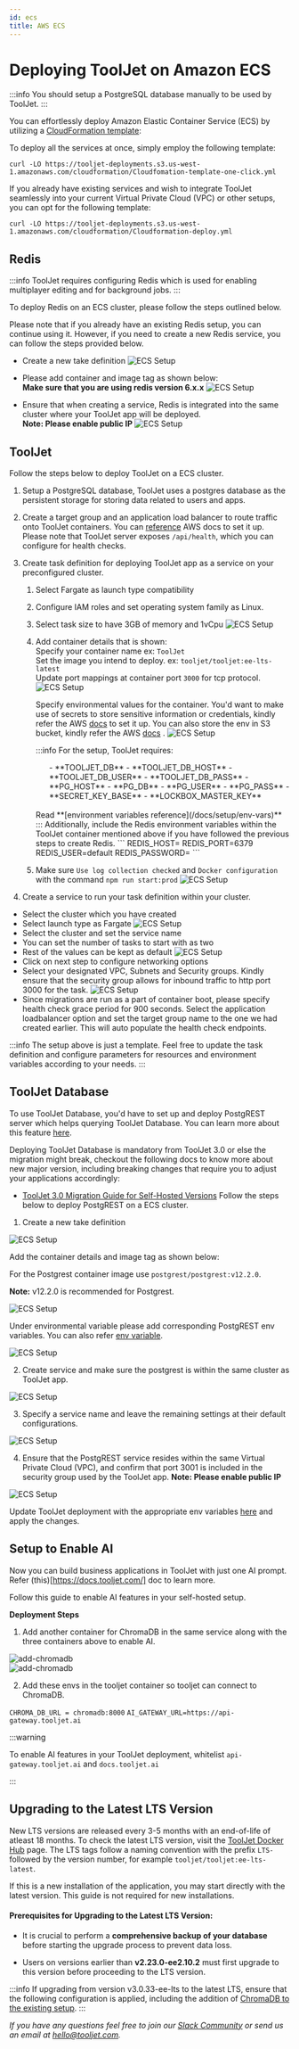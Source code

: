 ```yaml
---
id: ecs
title: AWS ECS
---
```


# Deploying ToolJet on Amazon ECS

:::info
You should setup a PostgreSQL database manually to be used by ToolJet.
:::

You can effortlessly deploy Amazon Elastic Container Service (ECS) by utilizing a [CloudFormation template](https://aws.amazon.com/cloudformation/):

To deploy all the services at once, simply employ the following template:

```
curl -LO https://tooljet-deployments.s3.us-west-1.amazonaws.com/cloudformation/Cloudfomation-template-one-click.yml
```

If you already have existing services and wish to integrate ToolJet seamlessly into your current Virtual Private Cloud (VPC) or other setups, you can opt for the following template:

```
curl -LO https://tooljet-deployments.s3.us-west-1.amazonaws.com/cloudformation/Cloudformation-deploy.yml
``` 

<div style={{paddingTop:'24px'}}>

## Redis

:::info
ToolJet requires configuring Redis which is used for enabling multiplayer editing and for background jobs.
:::

To deploy Redis on an ECS cluster, please follow the steps outlined below.

Please note that if you already have an existing Redis setup, you can continue using it. However, if you need to create a new Redis service, you can follow the steps provided below.

- Create a new take definition 
  <img className="screenshot-full" src="/img/setup/ecs/ecs-1.png" alt="ECS Setup" />

- Please add container and image tag as shown below: <br/>
  **Make sure that you are using redis version 6.x.x**
  <img className="screenshot-full" src="/img/setup/ecs/ecs-2.png" alt="ECS Setup" />

- Ensure that when creating a service, Redis is integrated into the same cluster where your ToolJet app will be deployed. <br/>
  **Note: Please enable public IP**
  <img className="screenshot-full" src="/img/setup/ecs/ecs-3.png" alt="ECS Setup" />

</div>

<div style={{paddingTop:'24px'}}>

## ToolJet

Follow the steps below to deploy ToolJet on a ECS cluster.

1. Setup a PostgreSQL database, ToolJet uses a postgres database as the persistent storage for storing data related to users and apps.
2. Create a target group and an application load balancer to route traffic onto ToolJet containers. You can [reference](https://docs.aws.amazon.com/AmazonECS/latest/userguide/create-application-load-balancer.html) AWS docs to set it up. Please note that ToolJet server exposes `/api/health`, which you can configure for health checks.
3. Create task definition for deploying ToolJet app as a service on your preconfigured cluster.
    1. Select Fargate as launch type compatibility
    2. Configure IAM roles and set operating system family as Linux. 
    3. Select task size to have 3GB of memory and 1vCpu
        <img className="screenshot-full" src="/img/setup/ecs/ecs-4.png" alt="ECS Setup" />
    4. Add container details that is shown: <br/>
       Specify your container name ex: `ToolJet` <br/>
       Set the image you intend to deploy. ex: `tooljet/tooljet:ee-lts-latest` <br/>
       Update port mappings at container port `3000` for tcp protocol. 
        <img className="screenshot-full" src="/img/setup/ecs/ecs-5.png" alt="ECS Setup" />

        Specify environmental values for the container. You'd want to make use of secrets to store sensitive information or credentials, kindly refer the AWS [docs](https://docs.aws.amazon.com/AmazonECS/latest/developerguide/specifying-sensitive-data-secrets.html) to set it up. You can also store the env in S3 bucket, kindly refer the AWS [docs](https://docs.aws.amazon.com/AmazonECS/latest/developerguide/taskdef-envfiles.html) . 
        <img className="screenshot-full" src="/img/setup/ecs/ecs-6.png" alt="ECS Setup" />

        :::info
        For the setup, ToolJet requires:
        <ul> 
        - **TOOLJET_DB** 
        - **TOOLJET_DB_HOST**
        - **TOOLJET_DB_USER**
        - **TOOLJET_DB_PASS**
        - **PG_HOST**
        - **PG_DB**
        - **PG_USER**
        - **PG_PASS**
        - **SECRET_KEY_BASE** 
        - **LOCKBOX_MASTER_KEY**
        </ul>
        <br/>
        Read **[environment variables reference](/docs/setup/env-vars)**
        :::
        Additionally, include the Redis environment variables within the ToolJet container mentioned above if you have followed the previous steps to create Redis.
        ```
        REDIS_HOST=<public ip of redis task>
        REDIS_PORT=6379
        REDIS_USER=default
        REDIS_PASSWORD=
        ```
    5. Make sure `Use log collection checked` and `Docker configuration` with the command `npm run start:prod`
        <img className="screenshot-full" src="/img/setup/ecs/ecs-8.png" alt="ECS Setup" />

4. Create a service to run your task definition within your cluster.

  - Select the cluster which you have created
  - Select launch type as Fargate 
    <img className="screenshot-full" src="/img/setup/ecs/ecs-9.png" alt="ECS Setup" />
  - Select the cluster and set the service name
  - You can set the number of tasks to start with as two
  - Rest of the values can be kept as default
    <img className="screenshot-full" src="/img/setup/ecs/ecs-10.png" alt="ECS Setup" />
  - Click on next step to configure networking options
  - Select your designated VPC, Subnets and Security groups. Kindly ensure that the security group allows for inbound traffic to http port 3000 for the task.
    <img className="screenshot-full" src="/img/setup/ecs/ecs-11.png" alt="ECS Setup" />
  - Since migrations are run as a part of container boot, please specify health check grace period for 900 seconds. Select the application loadbalancer option and set the target group name to the one we had created earlier. This will auto populate the health check endpoints.

:::info
The setup above is just a template. Feel free to update the task definition and configure parameters for resources and environment variables according to your needs.
:::

</div>

<div style={{paddingTop:'24px'}}>

## ToolJet Database

To use ToolJet Database, you'd have to set up and deploy PostgREST server which helps querying ToolJet Database. You can learn more about this feature [here](/docs/tooljet-db/tooljet-database).

Deploying ToolJet Database is mandatory from ToolJet 3.0 or else the migration might break, checkout the following docs to know more about new major version, including breaking changes that require you to adjust your applications accordingly:
- [ToolJet 3.0 Migration Guide for Self-Hosted Versions](./upgrade-to-v3.md)
Follow the steps below to deploy PostgREST on a ECS cluster. 

1. Create a new take definition

  <div style={{textAlign: 'center'}}>

  <img className="screenshot-full" src="/img/setup/ecs/ecs-12.png" alt="ECS Setup" />

  </div>
  
  Add the container details and image tag as shown below:
  
  For the Postgrest container image use `postgrest/postgrest:v12.2.0`.

  **Note:** v12.2.0 is recommended for Postgrest.

  <div style={{textAlign: 'center'}}>

  <img className="screenshot-full" src="/img/setup/ecs/ecs-13.png" alt="ECS Setup" />

  </div>
  
  Under environmental variable please add corresponding PostgREST env variables. You can also refer [env variable](/docs/setup/env-vars/#postgrest-server-required).

  <div style={{textAlign: 'center'}}>

  <img className="screenshot-full" src="/img/setup/ecs/ecs-14.png" alt="ECS Setup" />

  </div>


2. Create service and make sure the postgrest is within the same cluster as ToolJet app. 

  <div style={{textAlign: 'center'}}>

  <img className="screenshot-full" src="/img/setup/ecs/ecs-15.png" alt="ECS Setup" />

  </div>


3. Specify a service name and leave the remaining settings at their default configurations.

  <div style={{textAlign: 'center'}}>

  <img className="screenshot-full" src="/img/setup/ecs/ecs-16.png" alt="ECS Setup" />

  </div>

4. Ensure that the PostgREST service resides within the same Virtual Private Cloud (VPC), and confirm that port 3001 is included in the security group used by the ToolJet app. **Note: Please enable public IP**

  <div style={{textAlign: 'center'}}>

  <img className="screenshot-full" src="/img/setup/ecs/ecs-17.png" alt="ECS Setup" />

  </div>

Update ToolJet deployment with the appropriate env variables [here](/docs/setup/env-vars/#enable-tooljet-database-required) and apply the changes.

</div>


## Setup to Enable AI
Now you can build business applications in ToolJet with just one AI prompt. Refer (this)[https://docs.tooljet.com/] doc to learn more.

Follow this guide to enable AI features in your self-hosted setup.

**Deployment Steps**

1. Add another container for ChromaDB in the same service along with the three containers above to enable AI.

<div style={{textAlign: 'center'}}>
  <img className="screenshot-full" src="/img/setup/ecs/chromadb_1.png" alt="add-chromadb" />
  </div>

  <div style={{textAlign: 'center'}}>
  <img className="screenshot-full" src="/img/setup/ecs/chromadb_2.png" alt="add-chromadb" />
  </div>

2. Add these envs in the tooljet container so tooljet can connect to ChromaDB.

`CHROMA_DB_URL = chromadb:8000`
`AI_GATEWAY_URL=https://api-gateway.tooljet.ai`
 

:::warning

To enable AI features in your ToolJet deployment, whitelist `api-gateway.tooljet.ai` and `docs.tooljet.ai`

:::

## Upgrading to the Latest LTS Version

New LTS versions are released every 3-5 months with an end-of-life of atleast 18 months. To check the latest LTS version, visit the [ToolJet Docker Hub](https://hub.docker.com/r/tooljet/tooljet/tags) page. The LTS tags follow a naming convention with the prefix `LTS-` followed by the version number, for example `tooljet/tooljet:ee-lts-latest`.

If this is a new installation of the application, you may start directly with the latest version. This guide is not required for new installations.

#### Prerequisites for Upgrading to the Latest LTS Version:

- It is crucial to perform a **comprehensive backup of your database** before starting the upgrade process to prevent data loss.

- Users on versions earlier than **v2.23.0-ee2.10.2** must first upgrade to this version before proceeding to the LTS version.

:::info
If upgrading from version v3.0.33-ee-lts to the latest LTS, ensure that the following configuration is applied, including the addition of [ChromaDB to the existing setup](#setup-to-enable-ai).
:::

*If you have any questions feel free to join our [Slack Community](https://tooljet.com/slack) or send us an email at hello@tooljet.com.*
